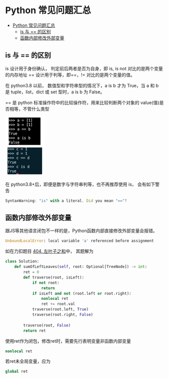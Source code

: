 # Python 常见问题汇总

<!-- @import "[TOC]" {cmd="toc" depthFrom=1 depthTo=6 orderedList=false} -->

<!-- code_chunk_output -->

- [Python 常见问题汇总](#python-常见问题汇总)
  - [is 与 == 的区别](#is-与--的区别)
  - [函数内部修改外部变量](#函数内部修改外部变量)

<!-- /code_chunk_output -->

## is 与 == 的区别

is 设计用于身份确认， 判定前后两者是否为自身，即 is, is not 对比的是两个变量的内存地址
== 设计用于判等，即==，!= 对比的是两个变量的值。

在 python3.8 以前，
数值型和字符串型的情况下，a is b 才为 True，当 a 和 b 是 tuple，list，dict 或 set 型时，a is b 为 False。

== 是 python 标准操作符中的比较操作符，用来比较判断两个对象的 value(值)是否相等，不管什么类型

![Python常见问题汇总$20220713175442](https://raw.githubusercontent.com/skylinety/blog-pics/master/imgs/Python%E5%B8%B8%E8%A7%81%E9%97%AE%E9%A2%98%E6%B1%87%E6%80%BB%2420220713175442.png)

在 python3.8+后，即便是数字与字符串判等，也不再推荐使用 is， 会有如下警告

```jsx
SyntaxWarning: "is" with a literal. Did you mean "=="?
```

## 函数内部修改外部变量

跟JS等其他语言闭包不一样的是，Python函数内部直接修改外部变量会报错。

```py
UnboundLocalError: local variable 'a' referenced before assignment
```

如在力扣题目
[404. 左叶子之和](https://leetcode.cn/problems/sum-of-left-leaves/description/)中，
其题解为

```py
class Solution:
    def sumOfLeftLeaves(self, root: Optional[TreeNode]) -> int:
        ret = 0
        def traverse(root, isLeft):
            if not root:
                return
            if isLeft and not (root.left or root.right):
                nonlocal ret
                ret += root.val
            traverse(root.left, True)
            traverse(root.right, False)
            
        traverse(root, False)
        return ret
```
使用ret作为闭包，修改ret时，需要先行表明变量非函数内部变量

```py
nonlocal ret
```
若ret未全局变量，应为
```py
global ret
```

